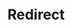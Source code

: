﻿---
layout: src/layouts/Redirect.astro
title: Redirect
redirect: /docs/deployments/packages/delta-compression-for-package-transfers
pubDate:  2023-01-01
navSearch: false
navSitemap: false
navMenu: false
---
